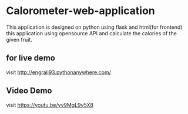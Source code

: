 # Calorometer-web-application
 
This application is designed on python using flask and html(for frontend)
this application using opensource API and calculate the calories of the given fruit.


## for live demo
visit http://engrali93.pythonanywhere.com/


## Video Demo
visit https://youtu.be/yy9MgL9y5X8
